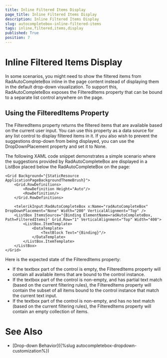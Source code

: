 ```yaml
---
title: Inline Filtered Items Display
page_title: Inline Filtered Items Display
description: Inline Filtered Items Display
slug: autocompletebox-inline-filtered-items
tags: inline,filtered,items,display
published: True
position: 7
---
```


# Inline Filtered Items Display

In some scenarios, you might need to show the filtered items from RadAutoCompleteBox inline in the page content instead of displaying them in the default drop-down visualization. To support this, RadAutoCompleteBox exposes the FilteredItems property that can be bound to a separate list control anywhere on the page.

## Using the FilteredItems Property

The FilteredItems property returns the filtered items that are available based on the current user input. You can use this property as a data source for any list control to display filtered items in it. If you also wish to prevent the suggestions drop-down from being displayed, you can use the DropDownPlacement property and set it to None.

The following XAML code snippet demonstrates a simple scenario where the suggestions provided by RadAutoCompleteBox are displayed in a ListBox placed below the RadAutoCompleteBox on the page:

	<Grid Background="{StaticResource ApplicationPageBackgroundThemeBrush}">
	    <Grid.RowDefinitions>
	        <RowDefinition Height="Auto"/>
	        <RowDefinition/>
		</Grid.RowDefinitions>

		<telerikInput:RadAutoCompleteBox x:Name="radAutoCompleteBox" DropDownPlacement="None" Width="200" VerticalAlignment="Top" />
		<ListBox ItemsSource="{Binding ElementName=radAutoCompleteBox, Path=FilteredItems}" Grid.Row="1" VerticalAlignment="Top" Width="400">
			<ListBox.ItemTemplate>
				<DataTemplate>
					<TextBlock Text="{Binding}"/>
				</DataTemplate>
			</ListBox.ItemTemplate>
		</ListBox>
	</Grid>

Here is the expected state of the FilteredItems property:

* If the textbox part of the control is empty, the FilteredItems property will contain all available items that are bound to the control instance.
* If the textbox part of the control is non-empty, and has partial text match (based on the current filtering rules), the FilteredItems property will contain the subset of all items bound to the control instance that match the current text input.
* If the textbox part of the control is non-empty, and has no text match (based on the current filtering rules), the FilteredItems property will contain an empty collection of items.

# See Also

 * [Drop-down Behavior]({%slug autocompletebox-dropdown-customization%})
